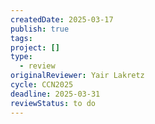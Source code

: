 ```yaml
---
createdDate: 2025-03-17
publish: true
tags: 
project: []
type:
  - review
originalReviewer: Yair Lakretz
cycle: CCN2025
deadline: 2025-03-31
reviewStatus: to do
---
```

